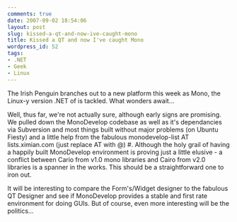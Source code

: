 ```yaml
---
comments: true
date: 2007-09-02 18:54:06
layout: post
slug: kissed-a-qt-and-now-ive-caught-mono
title: Kissed a QT and now I've caught Mono
wordpress_id: 52
tags:
- .NET
- Geek
- Linux
---
```


The Irish Penguin branches out to a new platform this week as Mono, the Linux-y version .NET of is tackled. What wonders await...

Well, thus far, we're not actually sure, although early signs are promising. We pulled down the MonoDevelop codebase as well as it's dependancies via Subversion and most things built without major problems (on Ubuntu Fiesty) and a little help from the fabulous monodevelop-list AT lists.ximian.com (just replace AT with @) #. Although the holy grail of having a happily built MonoDevelop environment is proving just a little elusive - a conflict between Cario from v1.0 mono libraries and Cairo from v2.0 libraries is a spanner in the works. This should be a straightforward one to iron out.

It will be interesting to compare the Form's/Widget designer to the fabulous QT Designer and see if MonoDevelop provides a stable and first rate environment for doing GUIs. But of course, even more interesting will be the politics...
